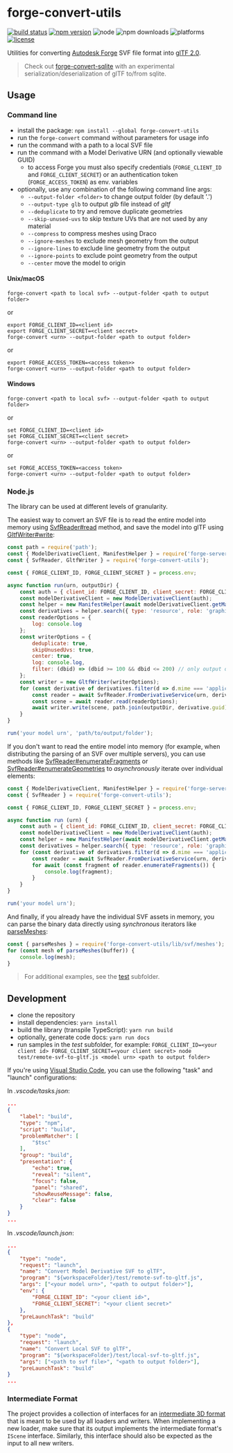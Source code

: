 # forge-convert-utils

[![build status](https://travis-ci.org/petrbroz/forge-convert-utils.svg?branch=master)](https://travis-ci.org/petrbroz/forge-convert-utils)
[![npm version](https://badge.fury.io/js/forge-convert-utils.svg)](https://badge.fury.io/js/forge-convert-utils)
![node](https://img.shields.io/node/v/forge-convert-utils.svg)
![npm downloads](https://img.shields.io/npm/dw/forge-convert-utils.svg)
![platforms](https://img.shields.io/badge/platform-windows%20%7C%20osx%20%7C%20linux-lightgray.svg)
[![license](https://img.shields.io/badge/license-MIT-blue.svg)](http://opensource.org/licenses/MIT)

Utilities for converting [Autodesk Forge](https://forge.autodesk.com) SVF file format into
[glTF 2.0](https://github.com/KhronosGroup/glTF/tree/master/specification/2.0).

> Check out [forge-convert-sqlite](https://github.com/petrbroz/forge-convert-sqlite) with an experimental
> serialization/deserialization of glTF to/from sqlite.

## Usage

### Command line

- install the package: `npm install --global forge-convert-utils`
- run the `forge-convert` command without parameters for usage info
- run the command with a path to a local SVF file
- run the command with a Model Derivative URN (and optionally viewable GUID)
    - to access Forge you must also specify credentials (`FORGE_CLIENT_ID` and `FORGE_CLIENT_SECRET`)
    or an authentication token (`FORGE_ACCESS_TOKEN`) as env. variables
- optionally, use any combination of the following command line args:
  - `--output-folder <folder>` to change output folder (by default '.')
  - `--output-type glb` to output _glb_ file instead of _gltf_
  - `--deduplicate` to try and remove duplicate geometries
  - `--skip-unused-uvs` to skip texture UVs that are not used by any material
  - `--compress` to compress meshes using Draco
  - `--ignore-meshes` to exclude mesh geometry from the output
  - `--ignore-lines` to exclude line geometry from the output
  - `--ignore-points` to exclude point geometry from the output
  - `--center` move the model to origin

#### Unix/macOS

```
forge-convert <path to local svf> --output-folder <path to output folder>
```

or

```
export FORGE_CLIENT_ID=<client id>
export FORGE_CLIENT_SECRET=<client secret>
forge-convert <urn> --output-folder <path to output folder>
```

or

```
export FORGE_ACCESS_TOKEN=<access token>>
forge-convert <urn> --output-folder <path to output folder>
```

#### Windows

```
forge-convert <path to local svf> --output-folder <path to output folder>
```

or

```
set FORGE_CLIENT_ID=<client id>
set FORGE_CLIENT_SECRET=<client secret>
forge-convert <urn> --output-folder <path to output folder>
```

or

```
set FORGE_ACCESS_TOKEN=<access token>
forge-convert <urn> --output-folder <path to output folder>
```

### Node.js

The library can be used at different levels of granularity.

The easiest way to convert an SVF file is to read the entire model into memory
using [SvfReader#read](https://petrbroz.github.io/forge-convert-utils/docs/classes/_svf_reader_.reader.html#read)
method, and save the model into glTF using [GltfWriter#write](https://petrbroz.github.io/forge-convert-utils/docs/classes/_gltf_writer_.writer.html#write):

```js
const path = require('path');
const { ModelDerivativeClient, ManifestHelper } = require('forge-server-utils');
const { SvfReader, GltfWriter } = require('forge-convert-utils');

const { FORGE_CLIENT_ID, FORGE_CLIENT_SECRET } = process.env;

async function run(urn, outputDir) {
    const auth = { client_id: FORGE_CLIENT_ID, client_secret: FORGE_CLIENT_SECRET };
    const modelDerivativeClient = new ModelDerivativeClient(auth);
    const helper = new ManifestHelper(await modelDerivativeClient.getManifest(urn));
    const derivatives = helper.search({ type: 'resource', role: 'graphics' });
    const readerOptions = {
        log: console.log
    };
    const writerOptions = {
        deduplicate: true,
        skipUnusedUvs: true,
        center: true,
        log: console.log,
        filter: (dbid) => (dbid >= 100 && dbid <= 200) // only output objects with dbIDs between 100 and 200
    };
    const writer = new GltfWriter(writerOptions);
    for (const derivative of derivatives.filter(d => d.mime === 'application/autodesk-svf')) {
        const reader = await SvfReader.FromDerivativeService(urn, derivative.guid, auth);
        const scene = await reader.read(readerOptions);
        await writer.write(scene, path.join(outputDir, derivative.guid));
    }
}

run('your model urn', 'path/to/output/folder');
```

If you don't want to read the entire model into memory (for example, when distributing
the parsing of an SVF over multiple servers), you can use methods like
[SvfReader#enumerateFragments](https://petrbroz.github.io/forge-convert-utils/docs/classes/_svf_reader_.reader.html#enumeratefragments)
or [SvfReader#enumerateGeometries](https://petrbroz.github.io/forge-convert-utils/docs/classes/_svf_reader_.reader.html#enumerategeometries)
to _asynchronously_ iterate over individual elements:

```js
const { ModelDerivativeClient, ManifestHelper } = require('forge-server-utils');
const { SvfReader } = require('forge-convert-utils');

const { FORGE_CLIENT_ID, FORGE_CLIENT_SECRET } = process.env;

async function run (urn) {
    const auth = { client_id: FORGE_CLIENT_ID, client_secret: FORGE_CLIENT_SECRET };
    const modelDerivativeClient = new ModelDerivativeClient(auth);
    const helper = new ManifestHelper(await modelDerivativeClient.getManifest(urn));
    const derivatives = helper.search({ type: 'resource', role: 'graphics' });
    for (const derivative of derivatives.filter(d => d.mime === 'application/autodesk-svf')) {
        const reader = await SvfReader.FromDerivativeService(urn, derivative.guid, auth);
        for await (const fragment of reader.enumerateFragments()) {
            console.log(fragment);
        }
    }
}

run('your model urn');
```

And finally, if you already have the individual SVF assets in memory, you can parse the binary data
directly using _synchronous_ iterators like [parseMeshes](https://petrbroz.github.io/forge-convert-utils/docs/modules/_svf_meshes_.html#parsemeshes):

```js
const { parseMeshes } = require('forge-convert-utils/lib/svf/meshes');
for (const mesh of parseMeshes(buffer)) {
    console.log(mesh);
}
```

> For additional examples, see the [test](./test) subfolder.

## Development

- clone the repository
- install dependencies: `yarn install`
- build the library (transpile TypeScript): `yarn run build`
- optionally, generate code docs: `yarn run docs`
- run samples in the _test_ subfolder, for example: `FORGE_CLIENT_ID=<your client id> FORGE_CLIENT_SECRET=<your client secret> node test/remote-svf-to-gltf.js <model urn> <path to output folder>`

If you're using [Visual Studio Code](https://code.visualstudio.com), you can use the following "task" and "launch" configurations:

In _.vscode/tasks.json_:

```json
...
{
    "label": "build",
    "type": "npm",
    "script": "build",
    "problemMatcher": [
        "$tsc"
    ],
    "group": "build",
    "presentation": {
        "echo": true,
        "reveal": "silent",
        "focus": false,
        "panel": "shared",
        "showReuseMessage": false,
        "clear": false
    }
}
...
```

In _.vscode/launch.json_:

```json
...
{
    "type": "node",
    "request": "launch",
    "name": "Convert Model Derivative SVF to glTF",
    "program": "${workspaceFolder}/test/remote-svf-to-gltf.js",
    "args": ["<your model urn>", "<path to output folder>"],
    "env": {
        "FORGE_CLIENT_ID": "<your client id>",
        "FORGE_CLIENT_SECRET": "<your client secret>"
    },
    "preLaunchTask": "build"
},
{
    "type": "node",
    "request": "launch",
    "name": "Convert Local SVF to glTF",
    "program": "${workspaceFolder}/test/local-svf-to-gltf.js",
    "args": ["<path to svf file>", "<path to output folder>"],
    "preLaunchTask": "build"
}
...
```

### Intermediate Format

The project provides a collection of interfaces for an [intermediate 3D format](./src/common/imf-schema.ts)
that is meant to be used by all loaders and writers. When implementing a new loader, make sure that
its output implements the intermediate format's `IScene` interface. Similarly, this interface should
also be expected as the input to all new writers.
